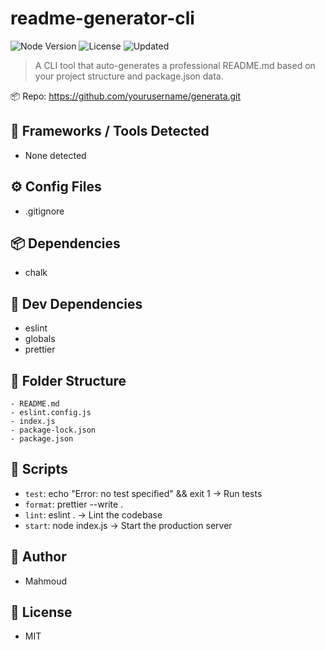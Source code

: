 # readme-generator-cli

![Node Version](https://img.shields.io/badge/node-v22.7.0-green)
![License](https://img.shields.io/badge/license-MIT-blue)
![Updated](https://img.shields.io/badge/last_updated-2025-07-23-orange)

> A CLI tool that auto-generates a professional README.md based on your project structure and package.json data.

📦 Repo: https://github.com/yourusername/generata.git


## 🔧 Frameworks / Tools Detected
- None detected

## ⚙️ Config Files
- .gitignore

## 📦 Dependencies
- chalk

## 🧪 Dev Dependencies
- eslint
- globals
- prettier

## 📁 Folder Structure
```
- README.md
- eslint.config.js
- index.js
- package-lock.json
- package.json
```

## 📜 Scripts
- `test`: echo "Error: no test specified" && exit 1 → Run tests
- `format`: prettier --write . 
- `lint`: eslint . → Lint the codebase
- `start`: node index.js → Start the production server

## 👤 Author
- Mahmoud

## 📝 License
- MIT
